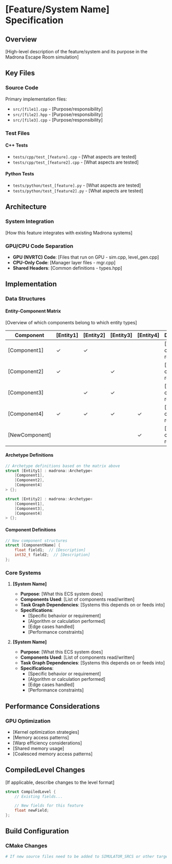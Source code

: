 # [Feature/System Name] Specification

## Overview
[High-level description of the feature/system and its purpose in the Madrona Escape Room simulation]

## Key Files

### Source Code
Primary implementation files:

- `src/[file1].cpp` - [Purpose/responsibility]
- `src/[file2].hpp` - [Purpose/responsibility]
- `src/[file3].cpp` - [Purpose/responsibility]

### Test Files

#### C++ Tests
- `tests/cpp/test_[feature].cpp` - [What aspects are tested]
- `tests/cpp/test_[feature2].cpp` - [What aspects are tested]

#### Python Tests
- `tests/python/test_[feature].py` - [What aspects are tested]
- `tests/python/test_[feature2].py` - [What aspects are tested]

## Architecture

### System Integration
[How this feature integrates with existing Madrona systems]

### GPU/CPU Code Separation
- **GPU (NVRTC) Code**: [Files that run on GPU - sim.cpp, level_gen.cpp]
- **CPU-Only Code**: [Manager layer files - mgr.cpp]
- **Shared Headers**: [Common definitions - types.hpp]

## Implementation

### Data Structures

#### Entity-Component Matrix
[Overview of which components belong to which entity types]

| Component | [Entity1] | [Entity2] | [Entity3] | [Entity4] | Description |
|-----------|-----------|-----------|-----------|-----------|-------------|
| [Component1] | ✓ | ✓ | | | [What this component represents] |
| [Component2] | ✓ | | ✓ | | [What this component represents] |
| [Component3] | | ✓ | ✓ | | [What this component represents] |
| [Component4] | ✓ | ✓ | ✓ | ✓ | [What this component represents] |
| [NewComponent] | | | | ✓ | [What this component represents] |

#### Archetype Definitions
```cpp
// Archetype definitions based on the matrix above
struct [Entity1] : madrona::Archetype<
    [Component1],
    [Component2],
    [Component4]
> {};

struct [Entity2] : madrona::Archetype<
    [Component1],
    [Component3],
    [Component4]
> {};
```

#### Component Definitions
```cpp
// New component structures
struct [ComponentName] {
    float field1;  // [Description]
    int32_t field2;  // [Description]
};
```

### Core Systems

1. **[System Name]**
   - **Purpose**: [What this ECS system does]
   - **Components Used**: [List of components read/written]
   - **Task Graph Dependencies**: [Systems this depends on or feeds into]
   - **Specifications**:
     - [Specific behavior or requirement]
     - [Algorithm or calculation performed]
     - [Edge cases handled]
     - [Performance constraints]

2. **[System Name]**
   - **Purpose**: [What this ECS system does]
   - **Components Used**: [List of components read/written]
   - **Task Graph Dependencies**: [Systems this depends on or feeds into]
   - **Specifications**:
     - [Specific behavior or requirement]
     - [Algorithm or calculation performed]
     - [Edge cases handled]
     - [Performance constraints]

## Performance Considerations

### GPU Optimization
- [Kernel optimization strategies]
- [Memory access patterns]
- [Warp efficiency considerations]
- [Shared memory usage]
- [Coalesced memory access patterns]

## CompiledLevel Changes
[If applicable, describe changes to the level format]
```cpp
struct CompiledLevel {
    // Existing fields...

    // New fields for this feature
    float newField;
};
```

## Build Configuration

### CMake Changes
```cmake
# If new source files need to be added to SIMULATOR_SRCS or other targets
```